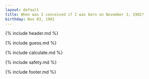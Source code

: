 ```yaml
---
layout: default
title: When was I conceived if I was born on November 3, 1902?
birthday: Nov 03, 1902
---
```


{% include header.md %}

{% include guess.md %}

{% include calculate.md %}

{% include safety.md %}

{% include footer.md %}



